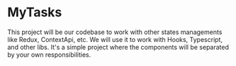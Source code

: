 # MyTasks
This project will be our codebase to work with other states managements like Redux, ContextApi, etc. We will use it to work with Hooks, Typescript, and other libs. It's a simple project where the components will be separated by your own responsibilities.
